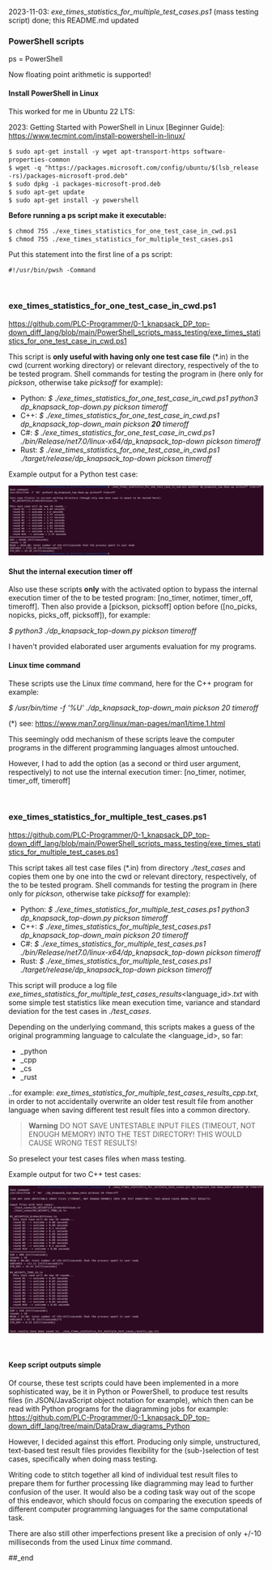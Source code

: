 2023-11-03: _exe_times_statistics_for_multiple_test_cases.ps1_ (mass testing script) done; this README.md updated

### PowerShell scripts

ps = PowerShell

Now floating point arithmetic is supported!

#### Install PowerShell in Linux

This worked for me in Ubuntu 22 LTS:

2023: Getting Started with PowerShell in Linux [Beginner Guide]: https://www.tecmint.com/install-powershell-in-linux/

```
$ sudo apt-get install -y wget apt-transport-https software-properties-common
$ wget -q "https://packages.microsoft.com/config/ubuntu/$(lsb_release -rs)/packages-microsoft-prod.deb"
$ sudo dpkg -i packages-microsoft-prod.deb
$ sudo apt-get update
$ sudo apt-get install -y powershell
```

**Before running a ps script make it executable:**
```
$ chmod 755 ./exe_times_statistics_for_one_test_case_in_cwd.ps1
$ chmod 755 ./exe_times_statistics_for_multiple_test_cases.ps1

```

Put this statement into the first line of a ps script:

```
#!/usr/bin/pwsh -Command
```

<br/>

### exe_times_statistics_for_one_test_case_in_cwd.ps1

https://github.com/PLC-Programmer/0-1_knapsack_DP_top-down_diff_lang/blob/main/PowerShell_scripts_mass_testing/exe_times_statistics_for_one_test_case_in_cwd.ps1

This script is **only useful with having only one test case file** (*.in) in the cwd (current working directory) or relevant directory, respectively of the to be tested program. Shell commands for testing the program in (here only for _pickson_, otherwise take _picksoff_ for example):

* Python: _$ ./exe_times_statistics_for_one_test_case_in_cwd.ps1 python3 dp_knapsack_top-down.py pickson timeroff_
* C++: _$ ./exe_times_statistics_for_one_test_case_in_cwd.ps1 dp_knapsack_top-down_main pickson **20** timeroff_
* C#: _$ ./exe_times_statistics_for_one_test_case_in_cwd.ps1 ./bin/Release/net7.0/linux-x64/dp_knapsack_top-down pickson timeroff_
* Rust: _$ ./exe_times_statistics_for_one_test_case_in_cwd.ps1 ./target/release/dp_knapsack_top-down pickson timeroff_

Example output for a Python test case:

![plot](./exe_times_statistics_for_one_test_case_in_cwd.ps1_python_WEIGHTS24_Kreher_Stinson_2023-10-23.png)


#### Shut the internal execution timer off

Also use these scripts **only** with the activated option to bypass the internal execution timer of the to be tested program: [no_timer, notimer, timer_off, timeroff].
Then also provide a [pickson, picksoff] option before ([no_picks, nopicks, picks_off, picksoff]), for example:

_$ python3 ./dp_knapsack_top-down.py pickson timeroff_

I haven't provided elaborated user arguments evaluation for my programs.

 
#### Linux time command

These scripts use the Linux _time_ command, here for the C++ program for example:

_$ /usr/bin/time -f '%U' ./dp_knapsack_top-down_main pickson 20 timeroff_

(*) see: https://www.man7.org/linux/man-pages/man1/time.1.html

This seemingly odd mechanism of these scripts leave the computer programs in the different programming languages almost untouched.
                                          
However, I had to add the option (as a second or third user argument, respectively) to not use the internal execution timer: [no_timer, notimer, timer_off, timeroff]

<br/>

### exe_times_statistics_for_multiple_test_cases.ps1

https://github.com/PLC-Programmer/0-1_knapsack_DP_top-down_diff_lang/blob/main/PowerShell_scripts_mass_testing/exe_times_statistics_for_multiple_test_cases.ps1

This script takes all test case files (*.in) from directory _./test_cases_ and copies them one by one into the cwd or relevant directory, respectively, of the to be tested program. Shell commands for testing the program in (here only for _pickson_, otherwise take _picksoff_ for example):


* Python: _$ ./exe_times_statistics_for_multiple_test_cases.ps1 python3 dp_knapsack_top-down.py pickson timeroff_
* C++: _$ ./exe_times_statistics_for_multiple_test_cases.ps1 dp_knapsack_top-down_main pickson 20 timeroff_
* C#: _$ ./exe_times_statistics_for_multiple_test_cases.ps1 ./bin/Release/net7.0/linux-x64/dp_knapsack_top-down pickson timeroff_
* Rust: _$ ./exe_times_statistics_for_multiple_test_cases.ps1 ./target/release/dp_knapsack_top-down pickson timeroff_

This script will produce a log file _exe_times_statistics_for_multiple_test_cases_results_<language_id>._txt_ with some simple test statistics like mean execution time, variance and standard deviation for the test cases in _./test_cases_.

Depending on the underlying command, this scripts makes a guess of the original programming language to calculate the <language_id>, so far:

* _python
* _cpp
* _cs
* _rust

..for example: _exe_times_statistics_for_multiple_test_cases_results_cpp.txt_, in order to not accidentally overwrite an older test result file from another language when saving different test result files into a common directory.

> **Warning**
DO NOT SAVE UNTESTABLE INPUT FILES (TIMEOUT, NOT ENOUGH MEMORY) INTO THE TEST DIRECTORY! THIS WOULD CAUSE WRONG TEST RESULTS!

So preselect your test cases files when mass testing.

Example output for two C++ test cases:

![plot](./exe_times_statistics_for_multiple_test_cases_ps1_Cpp_2023-11-02.png)

<br/>


#### Keep script outputs simple

Of course, these test scripts could have been implemented in a more sophisticated way, be it in Python or PowerShell, to produce test results files (in JSON/JavaScript object notation for example), which then can be read with Python programs for the diagramming jobs for example: https://github.com/PLC-Programmer/0-1_knapsack_DP_top-down_diff_lang/tree/main/DataDraw_diagrams_Python

However, I decided against this effort. Producing only simple, unstructured, text-based test result files provides flexibility for the (sub-)selection of test cases, specifically when doing mass testing.

Writing code to stitch together all kind of individual test result files to prepare them for further processing like diagramming may lead to further confusion of the user. It would also be a coding task way out of the scope of this endeavor, which should focus on comparing the execution speeds of different computer programming languages for the same computational task.

There are also still other imperfections present like a precision of only +/-10 milliseconds from the used Linux _time_ command.

##_end
